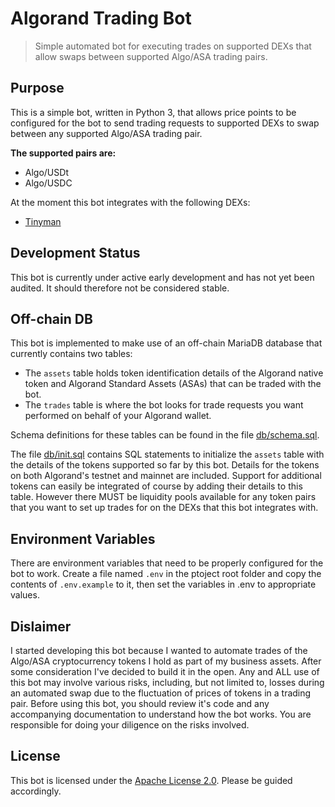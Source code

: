 # Algorand Trading Bot

> Simple automated bot for executing trades on supported DEXs that allow swaps between supported Algo/ASA trading pairs.

## Purpose

This is a simple bot, written in Python 3, that allows price points to be configured for the bot to send trading requests to supported DEXs to swap between any supported Algo/ASA trading pair.

**The supported pairs are:**

- Algo/USDt
- Algo/USDC

At the moment this bot integrates with the following DEXs:

- [Tinyman](https://tinyman.org/)

## Development Status

This bot is currently under active early development and has not yet been audited. It should therefore not be considered stable.

## Off-chain DB

This bot is implemented to make use of an off-chain MariaDB database that currently contains two tables:

- The `assets` table holds token identification details of the Algorand native token and Algorand Standard Assets (ASAs) that can be traded with the bot.
- The `trades` table is where the bot looks for trade requests you want performed on behalf of your Algorand wallet.

Schema definitions for these tables can be found in the file [db/schema.sql](./db/schema.sql).

The file [db/init.sql](./db/init.sql) contains SQL statements to initialize the `assets` table with the details of the tokens supported so far by this bot. Details for the tokens on both Algorand's testnet and mainnet are included. Support for additional tokens can easily be integrated of course by adding their details to this table. However there MUST be liquidity pools available for any token pairs that you want to set up trades for on the DEXs that this bot integrates with.

## Environment Variables

There are environment variables that need to be properly configured for the bot to work. Create a file named `.env` in the ptoject root folder and copy the contents of `.env.example` to it, then set the variables in .env to appropriate values.

## Dislaimer

I started developing this bot because I wanted to automate trades of the Algo/ASA cryptocurrency tokens I hold as part of my business assets. After some consideration I've decided to build it in the open. Any and ALL use of this bot may involve various risks, including, but not limited to, losses during an automated swap due to the fluctuation of prices of tokens in a trading pair. Before using this bot, you should review it's code and any accompanying documentation to understand how the bot works. You are responsible for doing your diligence on the risks involved.

## License

This bot is licensed under the [Apache License 2.0](https://github.com/bajetech/algotrade-bot/blob/main/LICENSE). Please be guided accordingly.
